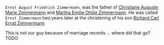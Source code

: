 
`Ernst August Friedrich Zimmermann`, was the father of [Christiane Auguste Marie Zimmermann](../sources/Germany%20Births%20and%20Baptisms,%201558-1898/1859%20Christiane%20Auguste%20Marie%20Zimmermann.md) and [Martha Emilie Ottilie Zimmermann](../sources/Germany%20Births%20and%20Baptisms,%201558-1898/1861%20Martha%20Emilie%20Ottilie%20Zimmermann.md). He was called `Ernst Zimmermann` two years later at the christening of his son [Richard Carl Ernst Zimmermann](../sources/Germany%20Births%20and%20Baptisms,%201558-1898/1863%20Richard%20Carl%20Ernst%20Zimmermann.md)

This is not our guy because of marriage records ... where did that go? TODO
